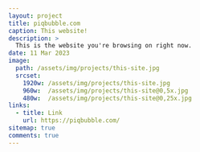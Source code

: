 ```yaml
---
layout: project
title: piqbubble.com
caption: This website!
description: >
  This is the website you're browsing on right now.
date: 11 Mar 2023
image: 
  path: /assets/img/projects/this-site.jpg
  srcset: 
    1920w: /assets/img/projects/this-site.jpg
    960w:  /assets/img/projects/this-site@0,5x.jpg
    480w:  /assets/img/projects/this-site@0,25x.jpg
links:
  - title: Link
    url: https://piqbubble.com/
sitemap: true
comments: true
---
```

